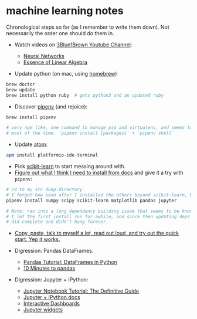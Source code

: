# machine learning notes

Chronological steps so far (as I remember to write them down). Not necessarily the order one should do them in.

* Watch videos on [3Blue1Brown Youtube Channel](https://www.youtube.com/channel/UCYO_jab_esuFRV4b17AJtAw):
    * [Neural Networks](https://www.youtube.com/watch?v=aircAruvnKk&list=PLZHQObOWTQDNU6R1_67000Dx_ZCJB-3pi)
    * [Essence of Linear Algebra](https://www.youtube.com/watch?v=kjBOesZCoqc&list=PLZHQObOWTQDPD3MizzM2xVFitgF8hE_ab)

* Update python (on mac, using [homebrew](https://brew.sh/))

```bash
brew doctor
brew update
brew install python ruby  # gets python3 and an updated ruby
```

* Discover [pipenv](https://docs.pipenv.org/) (and rejoice):

```bash
brew install pipenv

# very npm like, one command to manage pip and virtualenv, and seems to do the right thing
# most of the time. `pipenv install [packages]` + `pipenv shell`
```

* Update [atom](https://atom.io):

```bash
apm install platformio-ide-terminal
```

* Pick [scikit-learn](http://scikit-learn.org/) to start messing around with.
* [Figure out what I think I need to install from docs](http://scikit-learn.org/stable/install.html) and give it a try with `pipenv`:

```bash
# cd to my src dump directory
# I forget how soon after I installed the others beyond scikit-learn, but these were all installed
pipenv install numpy scipy scikit-learn matplotlib pandas jupyter

# Note: ran into a long dependency building issue that seems to be known with pipenv but doesn't happen to everyone.
# I let the first install run for awhile, and since then updating deps hasn't been a problem. It eventually
# did complete and didn't hang forever.
```

* [Copy, paste, talk to myself a lot, read out loud, and try out the quick start. Yep it works.](http://scikit-learn.org/stable/tutorial/basic/tutorial.html)

* Digression: Pandas DataFrames.
    * [Pandas Tutorial: DataFrames in Python](https://www.datacamp.com/community/tutorials/pandas-tutorial-dataframe-python)
    * [10 Minutes to pandas](https://pandas.pydata.org/pandas-docs/stable/10min.html)

* Digression: Jupyter + IPython:
    * [Jupyter Notebook Tutorial: The Definitive Guide](https://www.datacamp.com/community/tutorials/tutorial-jupyter-notebook)
    * [Jupyter + IPython docs](http://ipython.readthedocs.io/en/stable/interactive/index.html)
    * [Interactive Dashboards](https://blog.dominodatalab.com/interactive-dashboards-in-jupyter/)
    * [Jupyter widgets](http://ipywidgets.readthedocs.io/)


